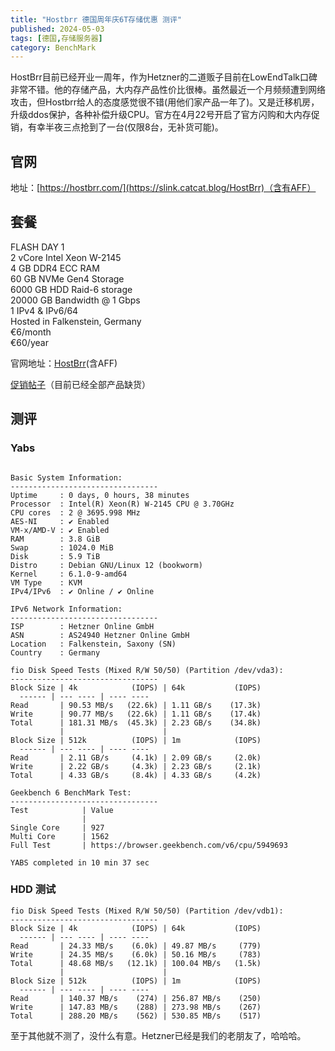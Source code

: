 ```yaml
---
title: "Hostbrr 德国周年庆6T存储优惠 测评"
published: 2024-05-03
tags: [德国,存储服务器]
category: BenchMark
---
```


HostBrr目前已经开业一周年，作为Hetzner的二道贩子目前在LowEndTalk口碑非常不错。他的存储产品，大内存产品性价比很棒。虽然最近一个月频频遭到网络攻击，但Hostbrr给人的态度感觉很不错(用他们家产品一年了)。又是迁移机房，升级ddos保护，各种补偿升级CPU。官方在4月22号开启了官方闪购和大内存促销，有幸半夜三点抢到了一台(仅限8台，无补货可能)。

## 官网

地址：[https://hostbrr.com/](https://slink.catcat.blog/HostBrr)（含有AFF）

## 套餐

FLASH DAY 1  
2 vCore Intel Xeon W-2145  
4 GB DDR4 ECC RAM  
60 GB NVMe Gen4 Storage  
6000 GB HDD Raid-6 storage  
20000 GB Bandwidth @ 1 Gbps  
1 IPv4 & IPv6/64  
Hosted in Falkenstein, Germany  
€6/month  
€60/year

官网地址：[HostBrr](https://urls.catcat.blog/hostbrr)(含AFF)

[促销帖子](https://lowendtalk.com/discussion/194296/hostbrr-1-year-celebration-deals-epic-epyc-deals-storage-flash-deals/p1)（目前已经全部产品缺货）

## 测评

### Yabs

```shell

Basic System Information:
---------------------------------
Uptime     : 0 days, 0 hours, 38 minutes
Processor  : Intel(R) Xeon(R) W-2145 CPU @ 3.70GHz
CPU cores  : 2 @ 3695.998 MHz
AES-NI     : ✔ Enabled
VM-x/AMD-V : ✔ Enabled
RAM        : 3.8 GiB
Swap       : 1024.0 MiB
Disk       : 5.9 TiB
Distro     : Debian GNU/Linux 12 (bookworm)
Kernel     : 6.1.0-9-amd64
VM Type    : KVM
IPv4/IPv6  : ✔ Online / ✔ Online

IPv6 Network Information:
---------------------------------
ISP        : Hetzner Online GmbH
ASN        : AS24940 Hetzner Online GmbH
Location   : Falkenstein, Saxony (SN)
Country    : Germany

fio Disk Speed Tests (Mixed R/W 50/50) (Partition /dev/vda3):
---------------------------------
Block Size | 4k            (IOPS) | 64k           (IOPS)
  ------ | --- ---- | ---- ---- 
Read       | 90.53 MB/s   (22.6k) | 1.11 GB/s    (17.3k)
Write      | 90.77 MB/s   (22.6k) | 1.11 GB/s    (17.4k)
Total      | 181.31 MB/s  (45.3k) | 2.23 GB/s    (34.8k)
           |                      |                     
Block Size | 512k          (IOPS) | 1m            (IOPS)
  ------ | --- ---- | ---- ---- 
Read       | 2.11 GB/s     (4.1k) | 2.09 GB/s     (2.0k)
Write      | 2.22 GB/s     (4.3k) | 2.23 GB/s     (2.1k)
Total      | 4.33 GB/s     (8.4k) | 4.33 GB/s     (4.2k)

Geekbench 6 BenchMark Test:
---------------------------------
Test            | Value                         
                |                               
Single Core     | 927                           
Multi Core      | 1562                          
Full Test       | https://browser.geekbench.com/v6/cpu/5949693

YABS completed in 10 min 37 sec
```

### HDD 测试

```shell
fio Disk Speed Tests (Mixed R/W 50/50) (Partition /dev/vdb1):
---------------------------------
Block Size | 4k            (IOPS) | 64k           (IOPS)
  ------ | --- ---- | ---- ---- 
Read       | 24.33 MB/s    (6.0k) | 49.87 MB/s     (779)
Write      | 24.35 MB/s    (6.0k) | 50.16 MB/s     (783)
Total      | 48.68 MB/s   (12.1k) | 100.04 MB/s   (1.5k)
           |                      |                     
Block Size | 512k          (IOPS) | 1m            (IOPS)
  ------ | --- ---- | ---- ---- 
Read       | 140.37 MB/s    (274) | 256.87 MB/s    (250)
Write      | 147.83 MB/s    (288) | 273.98 MB/s    (267)
Total      | 288.20 MB/s    (562) | 530.85 MB/s    (517)
```

至于其他就不测了，没什么有意。Hetzner已经是我们的老朋友了，哈哈哈。
